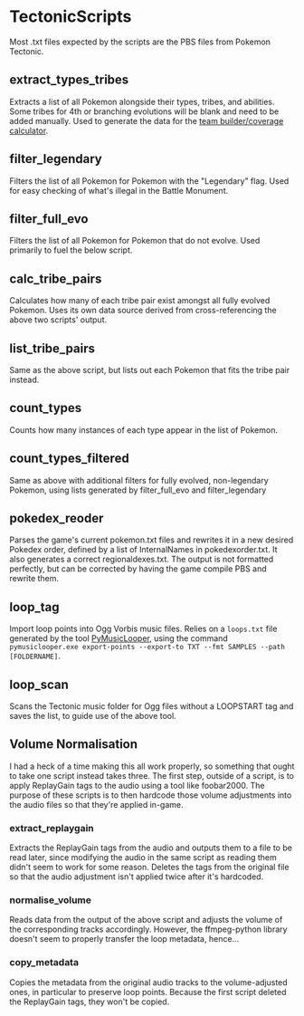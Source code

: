 # TectonicScripts
Most .txt files expected by the scripts are the PBS files from Pokemon Tectonic.
## extract_types_tribes
Extracts a list of all Pokemon alongside their types, tribes, and abilities. Some tribes for 4th or branching evolutions will be blank and need to be added manually. Used to generate the data for the [team builder/coverage calculator](https://docs.google.com/spreadsheets/d/14JS_0oAJpP7EB9LrtIShvPYshig1oSVsBKCSVAVV6tc/edit?usp=sharing).
## filter_legendary
Filters the list of all Pokemon for Pokemon with the "Legendary" flag. Used for easy checking of what's illegal in the Battle Monument.
## filter_full_evo
Filters the list of all Pokemon for Pokemon that do not evolve. Used primarily to fuel the below script.
## calc_tribe_pairs
Calculates how many of each tribe pair exist amongst all fully evolved Pokemon. Uses its own data source derived from cross-referencing the above two scripts' output.
## list_tribe_pairs
Same as the above script, but lists out each Pokemon that fits the tribe pair instead.
## count_types
Counts how many instances of each type appear in the list of Pokemon.
## count_types_filtered
Same as above with additional filters for fully evolved, non-legendary Pokemon, using lists generated by filter_full_evo and filter_legendary
## pokedex_reoder
Parses the game's current pokemon.txt files and rewrites it in a new desired Pokedex order, defined by a list of InternalNames in pokedexorder.txt. It also generates a correct regionaldexes.txt. The output is not formatted perfectly, but can be corrected by having the game compile PBS and rewrite them.
## loop_tag
Import loop points into Ogg Vorbis music files. Relies on a `loops.txt` file generated by the tool [PyMusicLooper](https://github.com/arkrow/PyMusicLooper), using the command `pymusiclooper.exe export-points --export-to TXT --fmt SAMPLES --path [FOLDERNAME]`.
## loop_scan
Scans the Tectonic music folder for Ogg files without a LOOPSTART tag and saves the list, to guide use of the above tool.
## Volume Normalisation
I had a heck of a time making this all work properly, so something that ought to take one script instead takes three. The first step, outside of a script, is to apply ReplayGain tags to the audio using a tool like foobar2000. The purpose of these scripts is to then hardcode those volume adjustments into the audio files so that they're applied in-game.
### extract_replaygain
Extracts the ReplayGain tags from the audio and outputs them to a file to be read later, since modifying the audio in the same script as reading them didn't seem to work for some reason. Deletes the tags from the original file so that the audio adjustment isn't applied twice after it's hardcoded.
### normalise_volume
Reads data from the output of the above script and adjusts the volume of the corresponding tracks accordingly. However, the ffmpeg-python library doesn't seem to properly transfer the loop metadata, hence...
### copy_metadata
Copies the metadata from the original audio tracks to the volume-adjusted ones, in particular to preserve loop points. Because the first script deleted the ReplayGain tags, they won't be copied.